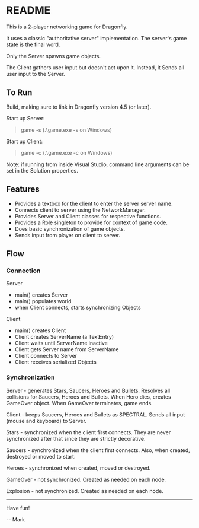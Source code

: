 # README

This is a 2-player networking game for Dragonfly.

It uses a classic "authoritative server" implementation.  The server's
game state is the final word.

Only the Server spawns game objects.

The Client gathers user input but doesn't act upon it. Instead, it
Sends all user input to the Server.

## To Run

Build, making sure to link in Dragonfly version 4.5 (or later).

Start up Server:

> game -s (.\game.exe -s on Windows)

Start up Client:

> game -c (.\game.exe -c on Windows)

Note: if running from inside Visual Studio, command line arguments can
be set in the Solution properties.


## Features

+ Provides a textbox for the client to enter the server server name.
+ Connects client to server using the NetworkManager.
+ Provides Server and Client classes for respective functions.
+ Provides a Role singleton to provide for context of game code.
+ Does basic synchronization of game objects.
+ Sends input from player on client to server.

## Flow

### Connection

Server

+ main() creates Server
+ main() populates world
+ when Client connects, starts synchronizing Objects

Client

+ main() creates Client
+ Client creates ServerName (a TextEntry)
+ Client waits until ServerName inactive
+ Client gets Server name from ServerName 
+ Client connects to Server
+ Client receives serialized Objects

### Synchronization

Server - generates Stars, Saucers, Heroes and Bullets.  Resolves
all collisions for Saucers, Heroes and Bullets.  When Hero dies,
creates GameOver object.  When GameOver terminates, game ends.

Client - keeps Saucers, Heroes and Bullets as SPECTRAL.  Sends all
input (mouse and keyboard) to Server. 

Stars - synchronized when the client first connects.  They are never
synchronized after that since they are strictly decorative.

Saucers - synchronized when the client first connects.  Also, when
created, destroyed or moved to start.

Heroes - synchronized when created, moved or destroyed.

GameOver - not synchronized. Created as needed on each node.

Explosion - not synchronized. Created as needed on each node.

-------------------------------------

Have fun!

-- Mark

